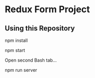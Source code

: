 # Redux Form Project

## Using this Repository

npm install

npm start

Open second Bash tab...

npm run server
